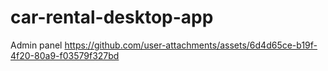 # car-rental-desktop-app
Admin panel
https://github.com/user-attachments/assets/6d4d65ce-b19f-4f20-80a9-f03579f327bd
